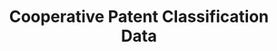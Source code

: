 ---
layout: default
bigquery: https://console.cloud.google.com/bigquery?p=patents-public-data&d=cpc&page=dataset
citation: '“Cooperative Patent Classification” by the EPO and USPTO, for public use. '
contributors: EPO, USPTO
cost: None
description: Cooperative Patent Classification Data contains the scheme and definitions
  of the Cooperative Patent Classification system for classifying patent documents.
  The CPC is the result of a partnership between the EPO and the USPTO in their joint
  effort to develop a common, internationally compatible classification system for
  technical documents, in particular patent publications, which will be used by both
  offices in the patent granting process
documentation: https://www.cooperativepatentclassification.org/cpcSchemeAndDefinitions
last_edit: 04/05/2022, 14:43:22
location: https://www.cooperativepatentclassification.org/index
maintained_by: USPTO, EPO
schema_fields:
- synonyms
- symbol
- title_full
- glossary
- level
- dateRevised
- residualReferences
- date_revised
- additional_only
- limiting_references
- not_allocatable
- ipcConcordant
- applicationReferences
- residual_references
- childGroups
- sizeCache
- child_groups
- status
- parents
- title_part
- application_references
- children
- informative_references
- breakdown_code
- informativeReferences
- ipc_concordant
- definition
- breakdownCode
- notAllocatable
- limitingReferences
- titlePart
- titleFull
shortname: cooperative_patent_classification
tags:
- patents
- science
title: Cooperative Patent Classification Data
uuid: 984374a7-16e9-4b35-9445-458daceb01bf
---